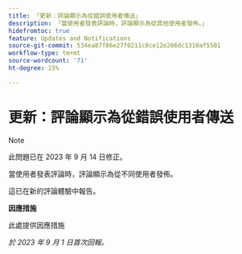```yaml
---
title: 「更新：評論顯示為從錯誤使用者傳送」
description: 「當使用者發表評論時，評論顯示為從其他使用者發佈。」
hidefromtoc: true
feature: Updates and Notifications
source-git-commit: 534ea87f86e27f0211c8ce12e266dc1310af5501
workflow-type: tm+mt
source-wordcount: '71'
ht-degree: 15%

---
```



# 更新：評論顯示為從錯誤使用者傳送

>[!NOTE]
>
>此問題已在 2023 年 9 月 14 日修正。

當使用者發表評論時，評論顯示為從不同使用者發佈。

這已在新的評論體驗中報告。

**因應措施**

此處提供因應措施

_於 2023 年 9 月 1 日首次回報。_
